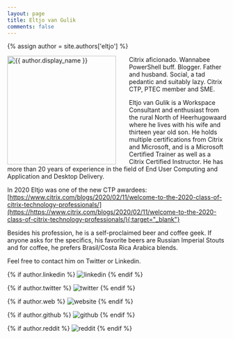 ```yaml
---
layout: page
title: Eltjo van Gulik
comments: false
---
```

{% assign author = site.authors['eltjo'] %}

<img style="float: left; width: 250px; margin-right: 30px;" src="{{ site.url }}{{ author.picture | relative_url }}" alt="{{ author.display_name }}">
Citrix aficionado. Wannabee PowerShell buff. Blogger. Father and husband. Social, a tad pedantic and suitably lazy. Citrix CTP, PTEC member and SME.

Eltjo van Gulik is a Workspace Consultant and enthusiast from the rural North of Heerhugowaard where he lives with his wife and thirteen year old son. He holds multiple certifications from Citrix and Microsoft, and is a Microsoft Certified Trainer as well as a Citrix Certified Instructor. He has more than 20 years of experience in the field of End User Computing and Application and Desktop Delivery.

In 2020 Eltjo was one of the new CTP awardees: [https://www.citrix.com/blogs/2020/02/11/welcome-to-the-2020-class-of-citrix-technology-professionals/](https://https://www.citrix.com/blogs/2020/02/11/welcome-to-the-2020-class-of-citrix-technology-professionals/){:target="_blank"}

Besides his profession, he is a self-proclaimed beer and coffee geek. If anyone asks for the specifics, his favorite beers are Russian Imperial Stouts and for coffee, he prefers Brasil/Costa Rica Arabica blends.

Feel free to contact him on Twitter or Linkedin.

<div class="social-button-member">
{% if author.linkedin %}
<a style="text-decoration: none;" href="{{author.linkedin}}" target="_blank"><img class="author-box-socials-icon" src="{{ site.baseurl }}/assets/images/social/027-linkedin.png" alt="linkedin"></a>
{% endif %}

{% if author.twitter %}
<a style="text-decoration: none;" href="{{author.twitter}}" target="_blank"><img class="author-box-socials-icon" src="{{ site.baseurl }}/assets/images/social/008-twitter.png" alt="twitter"></a>
{% endif %}

{% if author.web %}
<a style="text-decoration: none;" href="{{author.web}}" target="_blank"><img class="author-box-socials-icon" src="{{ site.baseurl }}/assets/images/social/030-html-5.png" alt="website"></a>
{% endif %}

{% if author.github %}
<a style="text-decoration: none;" href="{{author.github}}" target="_blank"><img class="author-box-socials-icon" src="{{ site.baseurl }}/assets/images/social/050-github.png" alt="github"></a>
{% endif %}

{% if author.reddit %}
<a style="text-decoration: none;" href="{{author.reddit}}" target="_blank"><img class="author-box-socials-icon" src="{{ site.baseurl }}/assets/images/social/018-reddit.png" alt="reddit"></a>
{% endif %}
</div>

